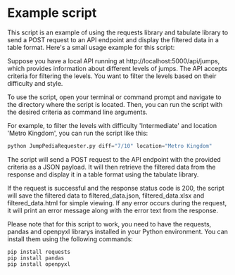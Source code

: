 # Example script
This script is an example of using the requests library and tabulate library to send a POST request to an API endpoint and display the filtered data in a table format. Here's a small usage example for this script:

Suppose you have a local API running at http://localhost:5000/api/jumps, which provides information about different levels of jumps. The API accepts criteria for filtering the levels. You want to filter the levels based on their difficulty and style.

To use the script, open your terminal or command prompt and navigate to the directory where the script is located. Then, you can run the script with the desired criteria as command line arguments.

For example, to filter the levels with difficulty 'Intermediate' and location 'Metro Kingdom', you can run the script like this:
```py
python JumpPediaRequester.py diff="7/10" location="Metro Kingdom"
```
The script will send a POST request to the API endpoint with the provided criteria as a JSON payload. It will then retrieve the filtered data from the response and display it in a table format using the tabulate library.

If the request is successful and the response status code is 200, the script will save the filtered data to filtered_data.json, filtered_data.xlsx and filtered_data.html for simple viewing. If any error occurs during the request, it will print an error message along with the error text from the response.

Please note that for this script to work, you need to have the requests, pandas and openpyxl librarys installed in your Python environment. You can install them using the following commands:
```
pip install requests
pip install pandas
pip install openpyxl
```